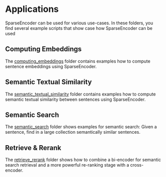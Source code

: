 # Applications

SparseEncoder can be used for various use-cases. In these folders, you find several example scripts that show case how SparseEncoder can be used

## Computing Embeddings

The [computing_embeddings](computing_embeddings/) folder contains examples how to compute sentence embeddings using SparseEncoder.

## Semantic Textual Similarity

The [semantic_textual_similarity](semantic_textual_similarity/) folder contains examples how to compute semantic textual similarity between sentences using SparseEncoder.

## Semantic Search

The [semantic_search](semantic_search/) folder shows examples for semantic search: Given a sentence, find in a large collection semantically similar sentences.

## Retrieve & Rerank

The [retrieve_rerank](retrieve_rerank/) folder shows how to combine a bi-encoder for semantic search retrieval and a more powerful re-ranking stage with a cross-encoder.
